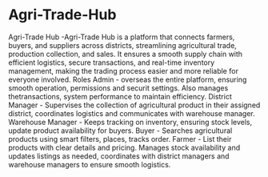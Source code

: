 # Agri-Trade-Hub
Agri-Trade Hub -Agri-Trade Hub is a platform that connects farmers, buyers, and suppliers across districts, streamlining agricultural trade, production collection, and sales. It ensures a smooth supply chain with efficient logistics, secure transactions, and real-time inventory management, making the trading process easier and more reliable for everyone involved.
Roles
Admin - overseas the entire platform, ensuring smooth operation, permissions and securit settings.
Also manages thetransactions, system performance to maintain efficiency.
District Manager - Supervises the collection of agricultural product in their assigned district, coordinates logistics and communicates with warehouse manager.
Warehouse Manager - Keeps tracking on inventory, ensuring stock levels, update product availability for buyers.
Buyer - Searches agricultural products using smart filters, places, tracks order.
Farmer - List their products with clear details and pricing. 
Manages stock availability and updates listings as needed, coordinates with district managers and warehouse managers to ensure smooth logistics.
